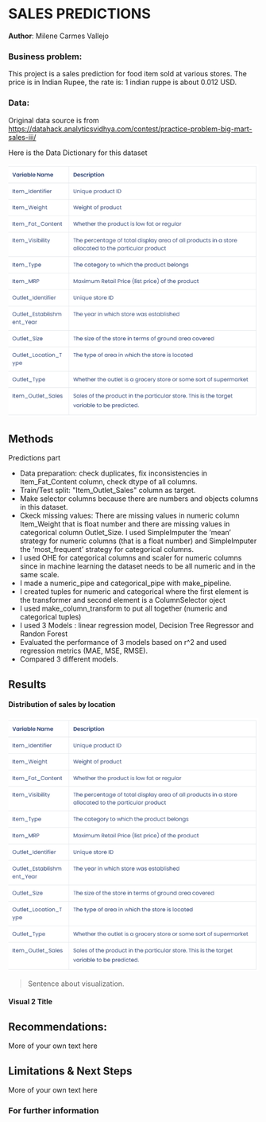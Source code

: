 
# SALES PREDICTIONS 

**Author**: Milene Carmes Vallejo 

### Business problem:

This project is a sales prediction for food item sold at various stores. The price is in Indian Rupee, the rate is: 1 indian ruppe is about 0.012 USD. 


### Data:
Original data source is from https://datahack.analyticsvidhya.com/contest/practice-problem-big-mart-sales-iii/

Here is the Data Dictionary for this dataset

![sales_predictions](Picture1.png)



## Methods


Predictions part
- Data preparation: check duplicates, fix inconsistencies in Item_Fat_Content column, check dtype of all columns. 
- Train/Test split: "Item_Outlet_Sales" column as target.
- Make selector columns because there are numbers and objects columns in this dataset.
- Ckeck missing values: There are missing values in numeric column Item_Weight that is float number and there are missing values in categorical column Outlet_Size. I used SimpleImputer the ‘mean’ strategy for numeric columns (that is a float number) and SimpleImputer the ‘most_frequent’ strategy for categorical columns.
- I used OHE for categorical columns and scaler for numeric columns since in machine learning the dataset needs to be all numeric and in the same scale. 
- I made a numeric_pipe and categorical_pipe with make_pipeline. 
- I created tuples for numeric and categorical where the first element is the transformer and second element is a ColumnSelector oject
- I used make_column_transform to put all together (numeric and categorical tuples)
- I used 3 Models :  linear regression model, Decision Tree Regressor and Randon Forest 
- Evaluated the performance of 3 models based on r^2 and used regression metrics (MAE, MSE, RMSE).
- Compared 3 different models. 



## Results


#### Distribution of sales by location
![sales_predictions](Picture1.png)

> Sentence about visualization.
#### Visual 2 Title

## Recommendations:

More of your own text here


## Limitations & Next Steps

More of your own text here


### For further information
